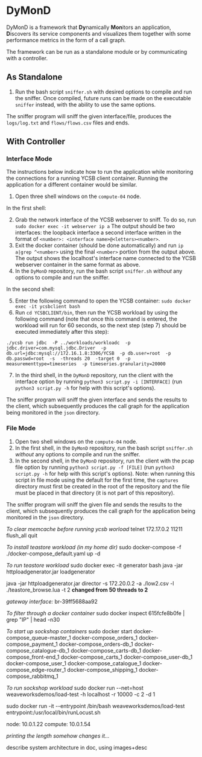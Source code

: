 # DyMonD

DyMonD is a framework that **Dy**namically **Mon**itors an application, **D**iscovers its service components and visualizes them together with some performance metrics in the form of a call graph.

The framework can be run as a standalone module or by communicating with a controller.

## As Standalone
1. Run the bash script `sniffer.sh` with desired options to compile and run the sniffer. Once compiled, future runs can be made on the executable `sniffer` instead, with the ability to use the same options.

The sniffer program will sniff the given interface/file, produces the `logs/log.txt` and `flows/flows.csv` files and ends.

## With Controller
### Interface Mode
The instructions below indicate how to run the application while monitoring the connections for a running YCSB client container. Running the application for a different container would be similar.

1. Open three shell windows on the `compute-04` node.

In the first shell:

2. Grab the network interface of the YCSB webserver to sniff. To do so, run `sudo docker exec -it webserver ip a`
The output should be two interfaces: the loopback interface a second interface written in the format of `<number>: <interface name>@<letters><number>`.
3. Exit the docker container (should be done automatically) and run `ip a|grep ^<number>` using the final `<number>` portion from the output above. The output shows the localhost's interface name connected to the YCSB webserver container in the same format as above.
4. In the `DyMonD` repository, run the bash script `sniffer.sh` *without* any options to compile and run the sniffer.

In the second shell:

5. Enter the following command to open the YCSB container: `sudo docker exec -it ycsbclient bash`
6. Run `cd YCSBCLIENT/bin`, then run the YCSB workload by using the following command (note that once this command is entered, the workload will run for 60 seconds, so the next step (step 7) should be executed immediately after this step):

`./ycsb run jdbc  -P ../workloads/workloadc  -p jdbc.driver=com.mysql.jdbc.Driver  -p db.url=jdbc:mysql://172.16.1.8:3306/YCSB  -p db.user=root  -p db.passwd=root  -s  -threads 20  -target 0  -p measurementtype=timeseries  -p timeseries.granularity=20000`

7. In the third shell, in the `DyMonD` repository, run the client with the interface option by running `python3 script.py -i [INTERFACE]` (run `python3 script.py -h` for help with this script's options).

The sniffer program will sniff the given interface and sends the results to the client, which subsequently produces the call graph for the application being monitored in the `json` directory.

### File Mode
1. Open two shell windows on the `compute-04` node.
2. In the first shell, in the `DyMonD` repository, run the bash script `sniffer.sh` *without* any options to compile and run the sniffer.
3. In the second shell, in the `DyMonD` repository, run the client with the pcap file option by running `python3 script.py -f [FILE]` (run `python3 script.py -h` for help with this script's options). Note: when running this script in file mode using the default for the first time, the `captures` directory must first be created in the root of the repository and the file must be placed in that directory (it is not part of this repository).

The sniffer program will sniff the given file and sends the results to the client, which subsequently produces the call graph for the application being monitored in the `json` directory.

*To clear memcache before running ycsb worload*
telnet 172.17.0.2 11211
flush_all
quit

*To install teastore workload (in my home dir)*
sudo docker-compose -f ./docker-compose_default.yaml up -d

*To run teastore workload*
sudo docker exec -it generator bash
java -jar httploadgenerator.jar loadgenerator

java -jar httploadgenerator.jar director -s 172.20.0.2 -a ./low2.csv -l ./teastore_browse.lua -t 2
**changed from 50 threads to 2**

*gateway interface:*
br-39ff5688aa92

*To filter through a docker container*
sudo docker inspect 615fcfe8b0fe | grep "IP" | head -n30

*To start up sockshop containers*
sudo docker start docker-compose_queue-master_1 docker-compose_orders_1 docker-compose_payment_1 docker-compose_orders-db_1 docker-compose_catalogue-db_1 docker-compose_carts-db_1 docker-compose_front-end_1 docker-compose_carts_1 docker-compose_user-db_1 docker-compose_user_1 docker-compose_catalogue_1 docker-compose_edge-router_1 docker-compose_shipping_1 docker-compose_rabbitmq_1

*To run sockshop workload*
sudo docker run --net=host weaveworksdemos/load-test -h localhost -r 10000 -c 2 -d 1

sudo docker run -it --entrypoint /bin/bash weaveworksdemos/load-test
entrypoint:/usr/local/bin/runLocust.sh

node: 10.0.1.22
compute: 10.0.1.54

*printing the length somehow changes it...*

describe system architecture in doc, using images+desc